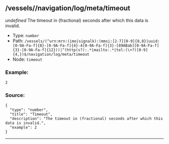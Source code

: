 ## /vessels/<RegExp>/navigation/log/meta/timeout

*undefined*
The timeout in (fractional) seconds after which this data is invalid.

* Type: `number`
* Path: `/vessels/(^urn:mrn:(imo|signalk):(mmsi:[2-7][0-9]{8,8}|uuid:[0-9A-Fa-f]{8}-[0-9A-Fa-f]{4}-4[0-9A-Fa-f]{3}-[89ABab][0-9A-Fa-f]{3}-[0-9A-Fa-f]{12}))|^(http(s?):.*|mailto:.*|tel:(\+?)[0-9]{4,})$/navigation/log/meta/timeout`
* Node: `timeout`

### Example:
```
2
```

### Source:
```
{
  "type": "number",
  "title": "Timeout",
  "description": "The timeout in (fractional) seconds after which this data is invalid.",
  "example": 2
}
```

---
